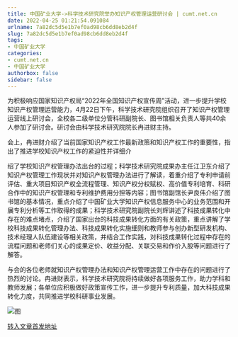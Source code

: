 ```yaml
---
title: 中国矿业大学->科学技术研究院举办知识产权管理运营研讨会 | cumt.net.cn
date: 2022-04-25 01:21:54.091084
urlname: 7a82dc5d5e1b7ef0ad98cb6dd8eb2d4f
slug: 7a82dc5d5e1b7ef0ad98cb6dd8eb2d4f
tags: 
- 中国矿业大学
categories:
- cumt.net.cn
- 中国矿业大学
authorbox: false
sidebar: false
---
```

  

为积极响应国家知识产权局“2022年全国知识产权宣传周”活动，进一步提升学校知识产权管理运营能力，4月22日下午，科学技术研究院组织召开了知识产权管理运营线上研讨会，全校各二级单位分管科研副院长、图书馆相关负责人等共40余人参加了研讨会。研讨会由科学技术研究院院长冉进财主持。

会上，冉进财介绍了当前国家知识产权工作最新政策和知识产权工作的重要性，指出了推进学校知识产权工作的紧迫性并详细介
<!--more-->
绍了学校知识产权管理办法出台的过程；科学技术研究院成果办主任江卫东介绍了知识产权管理工作现状并对知识产权管理办法进行了解读，着重介绍了专利申请前评估、重大项目知识产权全流程管理、知识产权分权赋权、高价值专利培育、科研合作中的知识产权管理和专利维护费用分担等内容；图书馆副馆长尹良伟介绍了图书馆的基本情况，重点介绍了中国矿业大学知识产权信息服务中心的业务范围和开展专利分析等工作取得的成果；科学技术研究院副院长刘辉讲述了科技成果转化中存在的难点堵点，介绍了国家出台的科技成果转化方面的有关政策，重点讲解了学校科技成果转化管理办法、科技成果转化实施细则和教师参与创办新型研发机构、技术经理人队伍建设等相关政策，并结合工作实践，对科技成果转化过程中存在的流程问题和老师们关心的成果定价、收益分配、关联交易和作价入股等问题进行了解答。

与会的各位老师就知识产权管理办法和知识产权管理运营工作中存在的问题进行了热烈的讨论。冉进财表示，科学技术研究院将持续做好各项服务工作，助力学科和教师发展；各单位应积极做好政策宣传工作，进一步提升专利质量，加大科技成果转化力度，共同推进学校科研事业发展。

![图](http://xwzx.cumt.edu.cn/_upload/article/images/b4/74/94c5a96f403b87312bc3e6ac001f/3502b35a-e16e-4879-9118-40175d828d35.png)

[转入文章首发地址](http://xwzx.cumt.edu.cn/7c/45/c523a621637/page.htm)